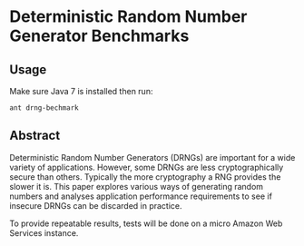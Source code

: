 Deterministic Random Number Generator Benchmarks
====================

Usage
-----
Make sure Java 7 is installed then run:

	ant drng-bechmark


Abstract
--------
Deterministic Random Number Generators (DRNGs) are important for a wide variety of applications. However, some DRNGs are less cryptographically secure than others. Typically the more cryptography a RNG provides the slower it is. This paper explores various ways of generating random numbers and analyses application performance requirements to see if insecure DRNGs can be discarded in practice.

To provide repeatable results, tests will be done on a micro Amazon Web Services instance.


